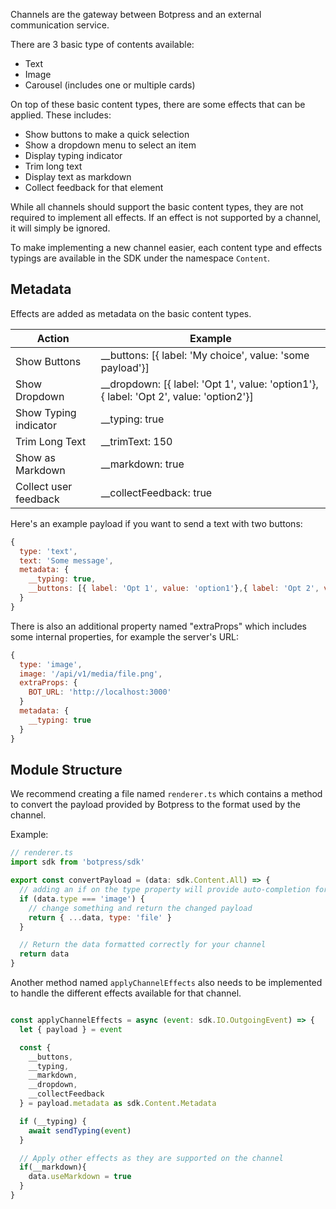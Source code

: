Channels are the gateway between Botpress and an external communication service.

There are 3 basic type of contents available:

- Text
- Image
- Carousel (includes one or multiple cards)

On top of these basic content types, there are some effects that can be applied. These includes:

- Show buttons to make a quick selection
- Show a dropdown menu to select an item
- Display typing indicator
- Trim long text
- Display text as markdown
- Collect feedback for that element

While all channels should support the basic content types, they are not required to implement all effects.
If an effect is not supported by a channel, it will simply be ignored.

To make implementing a new channel easier, each content type and effects typings are available in the SDK under the namespace `Content`.

## Metadata

Effects are added as metadata on the basic content types.

| Action                | Example                                                                                 |
| --------------------- | --------------------------------------------------------------------------------------- |
| Show Buttons          | \_\_buttons: [{ label: 'My choice', value: 'some payload'}]                             |
| Show Dropdown         | \_\_dropdown: [{ label: 'Opt 1', value: 'option1'},{ label: 'Opt 2', value: 'option2'}] |
| Show Typing indicator | \_\_typing: true                                                                        |
| Trim Long Text        | \_\_trimText: 150                                                                       |
| Show as Markdown      | \_\_markdown: true                                                                      |
| Collect user feedback | \_\_collectFeedback: true                                                               |

Here's an example payload if you want to send a text with two buttons:

```js
{
  type: 'text',
  text: 'Some message',
  metadata: {
    __typing: true,
    __buttons: [{ label: 'Opt 1', value: 'option1'},{ label: 'Opt 2', value: 'option2'}]
  }
}
```

There is also an additional property named "extraProps" which includes some internal properties, for example the server's URL:

```js
{
  type: 'image',
  image: '/api/v1/media/file.png',
  extraProps: {
    BOT_URL: 'http://localhost:3000'
  }
  metadata: {
    __typing: true
  }
}
```

## Module Structure

We recommend creating a file named `renderer.ts` which contains a method to convert the payload provided by Botpress to the format used by the channel.

Example:

```js
// renderer.ts
import sdk from 'botpress/sdk'

export const convertPayload = (data: sdk.Content.All) => {
  // adding an if on the type property will provide auto-completion for that type of content
  if (data.type === 'image') {
    // change something and return the changed payload
    return { ...data, type: 'file' }
  }

  // Return the data formatted correctly for your channel
  return data
}
```

Another method named `applyChannelEffects` also needs to be implemented to handle the different effects available for that channel.

```js

const applyChannelEffects = async (event: sdk.IO.OutgoingEvent) => {
  let { payload } = event

  const {
    __buttons,
    __typing,
    __markdown,
    __dropdown,
    __collectFeedback
  } = payload.metadata as sdk.Content.Metadata

  if (__typing) {
    await sendTyping(event)
  }

  // Apply other effects as they are supported on the channel
  if(__markdown){
    data.useMarkdown = true
  }
}
```

